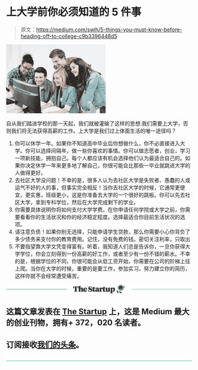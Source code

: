 # 上大学前你必须知道的 5 件事

> 原文：<https://medium.com/swlh/5-things-you-must-know-before-heading-off-to-college-c9b3396448d5>

![](img/2200d2df438ff3644620d8190d009109.png)

自从我们踏进学校的那一天起，我们就被灌输了这样的思想:我们需要上大学，否则我们将无法获得高薪的工作。上大学是我们过上体面生活的唯一途径吗？

1.  你可以休学一年。如果你不知道高中毕业后你想做什么，你不必直接进入大学。你可以选择间隔年，做一些你喜欢的事情。你可以做志愿者，创业，学习一项新技能，拥抱自己。每个人都应该有机会选择他们认为最适合自己的。如果你决定休学一年来更多地了解自己，你很可能会比那些一毕业就跳进大学的人做得更好。
2.  去社区大学没问题！不幸的是，很多人认为去社区大学是失败者、愚蠢的人或运气不好的人的事，但事实完全相反！当你去社区大学的时候，它通常更便宜，更实惠，班级更小，这是你准备去大学的一个很好的跳板。你可以先去社区大学，拿到专科学位，然后在大学完成剩下的学业。
3.  你需要具体说明你将如何支付大学学费。在你申请任何学院或大学之前，你需要看看你的生活状况和你的经济稳定程度。选择最适合你目前生活状况的选项。
4.  请注意负债！如果你别无选择，只能申请学生贷款，那么你需要小心你背负了多少债务来支付你的教育费用。记住，没有免费的钱。密切关注利率，只取出
5.  不要指望靠大学文凭变得富有。听着，我知道人们总是告诉你，一旦你获得大学学位，你会立刻得到一份高薪的好工作，或者至少有一份不错的薪水。不幸的是，根据学位的不同，你很可能会从低工资开始，你需要在公司的阶梯上往上爬。当你在大学的时候，重要的是要工作，参加实习，努力建立你的简历，这样你就不会经常遭受痛苦。

[![](img/308a8d84fb9b2fab43d66c117fcc4bb4.png)](https://medium.com/swlh)

## 这篇文章发表在 [The Startup](https://medium.com/swlh) 上，这是 Medium 最大的创业刊物，拥有+ 372，020 名读者。

## 订阅接收[我们的头条](http://growthsupply.com/the-startup-newsletter/)。

[![](img/b0164736ea17a63403e660de5dedf91a.png)](https://medium.com/swlh)